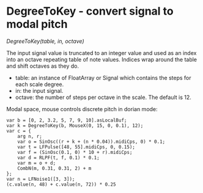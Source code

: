 # DegreeToKey - convert signal to modal pitch

_DegreeToKey(table, in, octave)_

The input signal value is truncated to an integer value and used as an index into an octave repeating table of note values. Indices wrap around the table and shift octaves as they do.

- table: an instance of FloatArray or Signal which contains the steps for each scale degree.
- in: the input signal.
- octave: the number of steps per octave in the scale. The default is 12.

Modal space, mouse controls discrete pitch in dorian mode:

	var b = [0, 2, 3.2, 5, 7, 9, 10].asLocalBuf;
	var k = DegreeToKey(b, MouseX(0, 15, 0, 0.1), 12);
	var c = {
		arg n, r;
		var o = SinOsc((r + k + (n * 0.04)).midiCps, 0) * 0.1;
		var t = LFPulse([48, 55].midiCps, 0, 0.15);
		var f = (SinOsc(0.1, 0) * 10 + r).midiCps;
		var d = RLPF(t, f, 0.1) * 0.1;
		var m = o + d;
		CombN(m, 0.31, 0.31, 2) + m
	};
	var n = LFNoise1([3, 3]);
	(c.value(n, 48) + c.value(n, 72)) * 0.25

